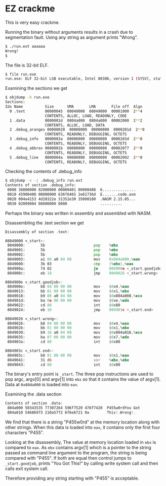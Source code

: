 EZ crackme
==========

This is very easy crackme.

Running the binary without arguments results in a crash due to segmentation fault. Using any string as argument prints "Wrong".

```bash
$ ./run.ext aaaaaa
Wrong!
$
```

The file is 32-bit ELF.

```bash
$ file run.exe
run.exe: ELF 32-bit LSB executable, Intel 80386, version 1 (SYSV), statically linked, with debug_info, not stripped
```

Examining the sections we get

```bash
$ objdump -h run.exe
Sections:
Idx Name          Size      VMA       LMA       File off  Algn
  0 .text         00000045  08049000  08049000  00001000  2**4
                  CONTENTS, ALLOC, LOAD, READONLY, CODE
  1 .data         0000001d  0804a000  0804a000  00002000  2**2
                  CONTENTS, ALLOC, LOAD, DATA
  2 .debug_aranges 00000020  00000000  00000000  0000201d  2**0
                  CONTENTS, READONLY, DEBUGGING, OCTETS
  3 .debug_info   0000003a  00000000  00000000  0000203d  2**0
                  CONTENTS, READONLY, DEBUGGING, OCTETS
  4 .debug_abbrev 0000001b  00000000  00000000  00002077  2**0
                  CONTENTS, READONLY, DEBUGGING, OCTETS
  5 .debug_line   0000004a  00000000  00000000  00002092  2**0
                  CONTENTS, READONLY, DEBUGGING, OCTETS
```

Checking the contents of .debug_info

```bash
$ objdump -s -j .debug_info run.ext
Contents of section .debug_info:
 0000 36000000 02000000 00000401 00900408  6...............
 0010 45900408 00000000 636f6465 2e61736d  E.......code.asm
 0020 004e4153 4d20322e 31352e30 35000180  .NASM 2.15.05...
 0030 02009004 08000000 0000               ..........
```

Perhaps the binary was written in assembly and assembled with NASM.

Disassembling the .text section we get

```asm
Disassembly of section .text:

08049000 <_start>:
 8049000:       5b                      pop    %ebx
 8049001:       5b                      pop    %ebx
 8049002:       5b                      pop    %ebx
 8049003:       a1 00 a0 04 08          mov    0x804a000,%eax
 8049008:       3b 03                   cmp    (%ebx),%eax
 804900a:       74 02                   je     804900e <_start.goodjob>
 804900c:       eb 18                   jmp    8049026 <_start.wrong>

0804900e <_start.goodjob>:
 804900e:       b8 04 00 00 00          mov    $0x4,%eax
 8049013:       bb 01 00 00 00          mov    $0x1,%ebx
 8049018:       b9 08 a0 04 08          mov    $0x804a008,%ecx
 804901d:       ba 0e 00 00 00          mov    $0xe,%edx
 8049022:       cd 80                   int    $0x80
 8049024:       eb 16                   jmp    804903c <_start.end>

08049026 <_start.wrong>:
 8049026:       b8 04 00 00 00          mov    $0x4,%eax
 804902b:       bb 01 00 00 00          mov    $0x1,%ebx
 8049030:       b9 16 a0 04 08          mov    $0x804a016,%ecx
 8049035:       ba 07 00 00 00          mov    $0x7,%edx
 804903a:       cd 80                   int    $0x80

0804903c <_start.end>:
 804903c:       b8 01 00 00 00          mov    $0x1,%eax
 8049041:       31 db                   xor    %ebx,%ebx
 8049043:       cd 80                   int    $0x80
```

The binary's entry point is `_start`. The three pop instructions are used to pop argc, argv[0] and argv[1] into `ebx` so that it contains the value of argv[1]. Data at `0x804a000` is loaded into `eax`.

Examining the .data section

```asm
Contents of section .data:
 804a000 50343535 77307264 596f7520 476f7420  P455w0rdYou Got
 804a010 54686973 210a5772 6f6e6721 0a        This!.Wrong!.
```

We find that there is a string "P455w0rd" at the memory location along with other strings. When this data is loaded into `eax`, it contains only the first four characters "P455".

Looking at the disassembly, The value at memory location loaded in `ebx` is compared to `eax`. As `ebx` contains argv[1] which is a pointer to the string passed as command line argument to the program, the string is being compared with "P455". If both are equal then control jumps to `_start.goodjob`, prints "You Got This!" by calling write system call and then calls exit system call.

Therefore providing any string starting with "P455" is acceptable.
